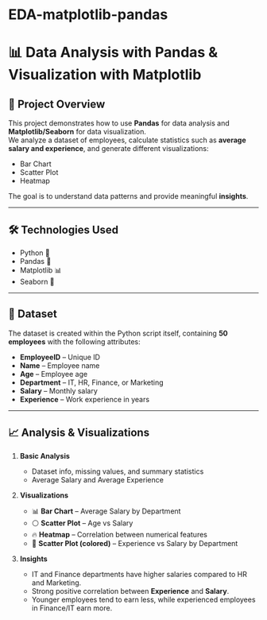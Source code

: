 # EDA-matplotlib-pandas

# 📊 Data Analysis with Pandas & Visualization with Matplotlib

## 📌 Project Overview
This project demonstrates how to use **Pandas** for data analysis and **Matplotlib/Seaborn** for data visualization.  
We analyze a dataset of employees, calculate statistics such as **average salary and experience**, and generate different visualizations:
- Bar Chart
- Scatter Plot
- Heatmap

The goal is to understand data patterns and provide meaningful **insights**.

---

## 🛠️ Technologies Used
- Python 🐍
- Pandas 📑
- Matplotlib 📊
- Seaborn 🎨

---

## 📂 Dataset
The dataset is created within the Python script itself, containing **50 employees** with the following attributes:
- **EmployeeID** – Unique ID  
- **Name** – Employee name  
- **Age** – Employee age  
- **Department** – IT, HR, Finance, or Marketing  
- **Salary** – Monthly salary  
- **Experience** – Work experience in years  

---

## 📈 Analysis & Visualizations
1. **Basic Analysis**
   - Dataset info, missing values, and summary statistics
   - Average Salary and Average Experience  

2. **Visualizations**
   - 📊 **Bar Chart** – Average Salary by Department  
   - ⚪ **Scatter Plot** – Age vs Salary  
   - 🔥 **Heatmap** – Correlation between numerical features  
   - 🎨 **Scatter Plot (colored)** – Experience vs Salary by Department  

3. **Insights**
   - IT and Finance departments have higher salaries compared to HR and Marketing.  
   - Strong positive correlation between **Experience** and **Salary**.  
   - Younger employees tend to earn less, while experienced employees in Finance/IT earn more.  


